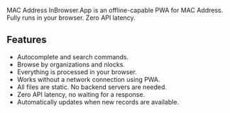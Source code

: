 MAC Address InBrowser.App is an offline-capable PWA for MAC Address. Fully runs in your browser. Zero API latency.

## Features

* Autocomplete and search commands.
* Browse by organizations and nlocks.
* Everything is processed in your browser.
* Works without a network connection using PWA.
* All files are static. No backend servers are needed.
* Zero API latency, no waiting for a response.
* Automatically updates when new records are available.
